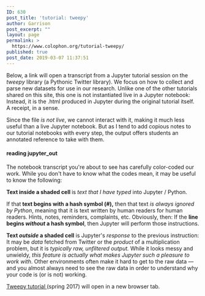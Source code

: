 ```yaml
---
ID: 630
post_title: 'tutorial: tweepy'
author: Garrison
post_excerpt: ""
layout: page
permalink: >
  https://www.colophon.org/tutorial-tweepy/
published: true
post_date: 2019-03-07 11:37:51
---
```

<!-- wp:paragraph -->
<p>Below, a link will open a transcript from a Jupyter tutorial session on the <em>tweepy</em> library (a Pythonic Twitter library).  We focus on how to collect and parse new datasets for use in our research.  Unlike one of the other tutorials shared on this site, this one is not instantiated live in a Jupyter notebook:  Instead, it is the .html produced in Jupyter during the original tutorial itself.  A receipt, in a sense.</p>
<!-- /wp:paragraph -->

<!-- wp:paragraph -->
<p>Since the file<em> is not live</em>, we cannot interact with it, making it much less useful than a live Jupyter notebook.  But as I tend to add copious notes to our tutorial notebooks with every step, the output offers students an annotated reference to take with them.</p>
<!-- /wp:paragraph -->

<!-- wp:heading {"level":4} -->
<h4>reading jupyter_out</h4>
<!-- /wp:heading -->

<!-- wp:paragraph -->
<p>The notebook transcript you're about to see has carefully color-coded our work.  While you don't have to know what the codes mean, it may be useful to know the following: </p>
<!-- /wp:paragraph -->

<!-- wp:paragraph -->
<p><strong>Text inside a shaded cell </strong>is <em>text that I have typed</em> into Jupyter / Python.  </p>
<!-- /wp:paragraph -->

<!-- wp:paragraph -->
<p>If that<strong> text begins with a hash symbol (#),</strong> then that text <em>is always ignored by Python</em>, meaning that it is text written by human readers for human readers.  Hints, notes, reminders, complaints, etc.  Obviously, then:  If the <strong>line begins <em>without</em> a hash symbol</strong>, then Jupyter will perform those instructions.</p>
<!-- /wp:paragraph -->

<!-- wp:paragraph -->
<p><strong>Text <em>outside</em> a shaded cell</strong> is Jupyter's <em>response</em> to the previous instruction:  It may be <em>data</em> fetched from Twitter or the <em>product</em> of a multiplication problem, but it is<em> typically raw, unfiltered output.</em> While it looks messy and unwieldy, <em>this feature is actually what makes Jupyter such a pleasure to work with</em>.  Other environments often make it hard to get to the raw data — and you almost always need to see the raw data in order to understand why your code is (or is not) working.</p>
<!-- /wp:paragraph -->

<!-- wp:paragraph -->
<p><a href="https://www.colophon.org/wp-content/uploads/2019/03/tweepy_intro.html">Tweepy tutorial </a>(spring 2017) will open in a new browser tab.</p>
<!-- /wp:paragraph -->